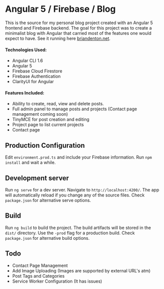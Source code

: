 # Angular 5 / Firebase / Blog

This is the source for my personal blog project created with an Angular 5 frontend and Firebase backend. The goal for this project was to create a minimalist blog with Angular that carried most of the features one would expect to have. See it running here [briandenton.net](https://briandenton.net).

#### Technologies Used:
- Angular CLI 1.6
- Angular 5
- Firebase Cloud Firestore
- Firebase Authentication
- ClarityUI for Angular

#### Features Included:
- Ability to create, read, view and delete posts.
- Full admin panel to manage posts and projects (Contact page management coming soon)
- TinyMCE for post creation and editing
- Project page to list current projects
- Contact page

## Production Configuration
Edit `environment.prod.ts` and include your Firebase information. Run `npm install` and wait a while.

## Development server

Run `ng serve` for a dev server. Navigate to `http://localhost:4200/`. The app will automatically reload if you change any of the source files. Check `package.json` for alternative serve options.

## Build

Run `ng build` to build the project. The build artifacts will be stored in the `dist/` directory. Use the `-prod` flag for a production build. Check `package.json` for alternative build options.

## Todo
- Contact Page Management
- Add Image Uploading (Images are supported by external URL's atm)
- Post Tags and Categories
- Service Worker Configuration (It has issues)
